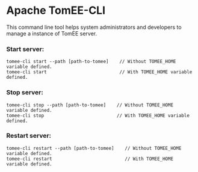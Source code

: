# Apache TomEE-CLI

This command line tool helps system administrators and developers to manage a instance of TomEE server.

### Start server:

    tomee-cli start --path [path-to-tomee]    // Without TOMEE_HOME variable defined.
    tomee-cli start                           // With TOMEE_HOME variable defined.

### Stop server:

    tomee-cli stop --path [path-to-tomee]    // Without TOMEE_HOME variable defined.
    tomee-cli stop                           // With TOMEE_HOME variable defined.

### Restart server:

    tomee-cli restart --path [path-to-tomee]    // Without TOMEE_HOME variable defined.
    tomee-cli restart                           // With TOMEE_HOME variable defined.
